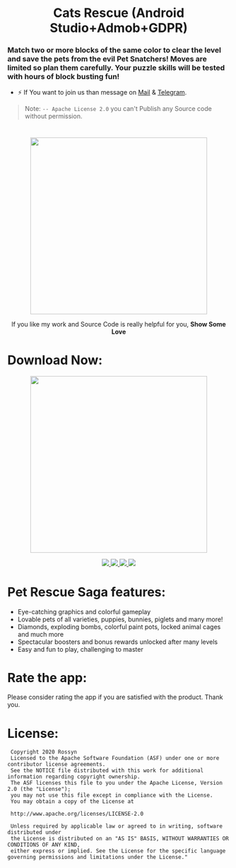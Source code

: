 <p align="center">
  <h1 align="center">Cats Rescue (Android Studio+Admob+GDPR)</h1>
  
  <h3>Match two or more blocks of the same color to clear the level and save the pets from the evil Pet Snatchers! Moves are limited so plan them carefully. Your puzzle skills will be tested with hours of block busting fun!</h3>

   
- ⚡  If You want to join us than message on <a href="banrossyn@gmail.com">Mail</a>
&
<a href="https://t.me/banrossyn">Telegram</a>. 

> Note: `-- Apache License 2.0` you can't Publish any Source code without permission.
# 


<p align="center">
    <a href="https://www.paypal.com/paypalme/banrossyn">
      <img src="https://user-images.githubusercontent.com/97843190/184054819-e2e80e69-df46-4d38-8769-5d591673d412.png" width="400"/>
    </a>
  </p>
<p align="center">If you like my work and Source Code is really helpful for you, <strong>Show Some Love</strong></p>

 

 # Download Now:
<p align="center">
    <a href="https://play.google.com/store/apps/details?id=com.nwayoostudio.catrescue">
      <img src="https://user-images.githubusercontent.com/97843190/183300573-ac4dd10f-b7e2-476d-a36d-7dd12ff497c7.png"  width="400"/>
    </a>
  </p>


<p align="center">
    <a href="">
      <img src="https://user-images.githubusercontent.com/97843190/188546451-f22af32e-e499-4e96-adf7-b7fd80a1a18d.jpg"/>
    </a>
<a href="https://user-images.githubusercontent.com/97843190/188546448-f2acdea0-d808-4ab4-8923-09236cacf101.jpg">
      <img src="https://user-images.githubusercontent.com/97843190/188546448-f2acdea0-d808-4ab4-8923-09236cacf101.jpg" />
    </a>
    <a href="">
      <img src="https://user-images.githubusercontent.com/97843190/188546444-b6a4c34c-2de8-4fc1-8e60-4d0cfccf62ac.jpg"/>
    </a>
    <a href="">
      <img src="https://user-images.githubusercontent.com/97843190/188546438-64256bb4-f1d2-4c62-95cf-6f300e3dc879.jpg"/>
    </a>
  </p>




# Pet Rescue Saga features:
* Eye-catching graphics and colorful gameplay
* Lovable pets of all varieties, puppies, bunnies, piglets and many more!
* Diamonds, exploding bombs, colorful paint pots, locked animal cages and much more
* Spectacular boosters and bonus rewards unlocked after many levels
* Easy and fun to play, challenging to master
  
# Rate the app:
Please consider rating the app if you are satisfied with the product. Thank you.
       
# License: 
 ```
  Copyright 2020 Rossyn
  Licensed to the Apache Software Foundation (ASF) under one or more contributor license agreements. 
  See the NOTICE file distributed with this work for additional information regarding copyright ownership. 
  The ASF licenses this file to you under the Apache License, Version 2.0 (the "License"); 
  you may not use this file except in compliance with the License. 
  You may obtain a copy of the License at 
  
  http://www.apache.org/licenses/LICENSE-2.0 
  
  Unless required by applicable law or agreed to in writing, software distributed under 
  the License is distributed on an "AS IS" BASIS, WITHOUT WARRANTIES OR CONDITIONS OF ANY KIND,
  either express or implied. See the License for the specific language governing permissions and limitations under the License."
 
  

